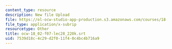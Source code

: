 ```yaml
---
content_type: resource
description: New file Upload
file: https://ol-ocw-studio-app-production.s3.amazonaws.com/courses/18-02sc-multivariable-calculus-fall-2010/7539d18c4c29d2f011f40c4bc4b716a9_ocw-18_02-f07-lec28_220k.srt
file_type: application/x-subrip
resourcetype: Other
title: ocw-18_02-f07-lec28_220k.srt
uid: 7539d18c-4c29-d2f0-11f4-0c4bc4b716a9
---
```

